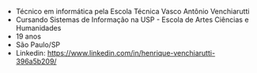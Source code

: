 <!--
**henriquevenchiarutti/henriquevenchiarutti** is a ✨ _special_ ✨ repository because its `README.md` (this file) appears on your GitHub profile.

Here are some ideas to get you started:

- 🔭 I’m currently working on ...
- 🌱 I’m currently learning ...
- 👯 I’m looking to collaborate on ...
- 🤔 I’m looking for help with ...
- 💬 Ask me about ...
- 📫 How to reach me: ...
- 😄 Pronouns: ...
- ⚡ Fun fact: ...
-->

- Técnico em informática pela Escola Técnica Vasco Antônio Venchiarutti
- Cursando Sistemas de Informação na USP - Escola de Artes Ciências e Humanidades
- 19 anos
- São Paulo/SP
- Linkedin: https://www.linkedin.com/in/henrique-venchiarutti-396a5b209/
